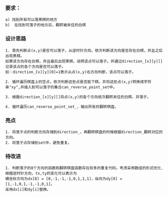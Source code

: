 ### 要求：
    a) 找到所有可以落黑棋的地方
    b)  在找到可落子的地方后，翻转被夹住的白棋

### 设计思路
    1. 首先判断点(x,y)是否可以落子，从逆时针方向，依次判断该方向是否存在白棋，并且之后出现黑棋。
    如果该方向存在白棋，并且最后出现黑棋，说明该点可以落子。并通过direction_[x][y][]记录该点的各个方向是否可以落子。
    如：direction_[x][y][0]=1表示从点(x,y)右方向判断，该点可以落子。
    
    2. 循环遍历棋盘上的空点，依次判断这些点是否能下棋。并将这些点(x,y)转换成字符串"xy",并插入到可以落子的集合can_reverse_point_set中。
     
    3. 根据direction_[x][y][]将点(x,y)的各个方向依次翻转夹住的白棋，并落子。

    4. 循环遍历can_reverse_point_set_，输出所有的翻转棋盘。

### 亮点
    1. 将落子点的判断方向存储到direction_，再翻转棋盘的时候根据direction_翻转对应的方向。
    2. 将落子点存储到set中，避免重复。

### 待改进

    1. 判断落子的8个方向的函数和翻转棋盘函数存在较多的重复代码，考虑采用数组的形式优化.
    根据逆时针方向，tx,ty的变化可以表示为
    横坐标方向为dx[8] = [0,-1,-1,-1,0,1,1,1]，纵向为dy[8] = [1,-1,0,1,-1,-1,0,1]。
    采用dx[i]和dy[i]替换。